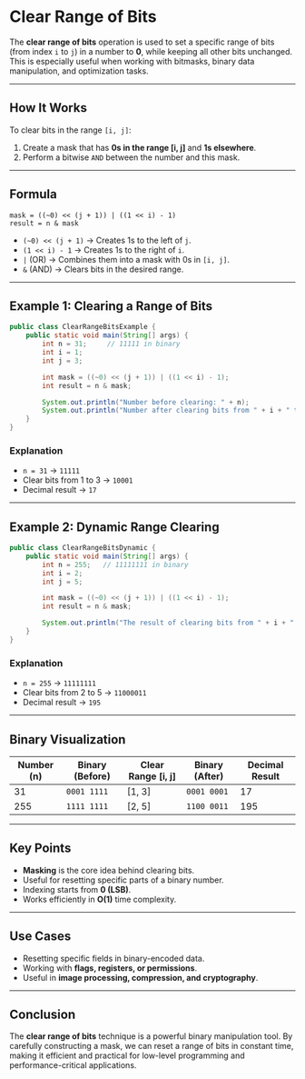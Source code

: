 # Clear Range of Bits

The **clear range of bits** operation is used to set a specific range of bits (from index `i` to `j`) in a number to **0**, while keeping all other bits unchanged. This is especially useful when working with bitmasks, binary data manipulation, and optimization tasks.

---

## How It Works

To clear bits in the range `[i, j]`:

1. Create a mask that has **0s in the range \[i, j]** and **1s elsewhere**.
2. Perform a bitwise `AND` between the number and this mask.

---

## Formula

```
mask = ((~0) << (j + 1)) | ((1 << i) - 1)
result = n & mask
```

* `(~0) << (j + 1)` → Creates 1s to the left of `j`.
* `(1 << i) - 1` → Creates 1s to the right of `i`.
* `|` (OR) → Combines them into a mask with 0s in `[i, j]`.
* `&` (AND) → Clears bits in the desired range.

---

## Example 1: Clearing a Range of Bits

```java
public class ClearRangeBitsExample {
    public static void main(String[] args) {
        int n = 31;     // 11111 in binary
        int i = 1;
        int j = 3;

        int mask = ((~0) << (j + 1)) | ((1 << i) - 1);
        int result = n & mask;

        System.out.println("Number before clearing: " + n);
        System.out.println("Number after clearing bits from " + i + " to " + j + ": " + result);
    }
}
```

### Explanation

* `n = 31` → `11111`
* Clear bits from 1 to 3 → `10001`
* Decimal result → `17`

---

## Example 2: Dynamic Range Clearing

```java
public class ClearRangeBitsDynamic {
    public static void main(String[] args) {
        int n = 255;   // 11111111 in binary
        int i = 2;
        int j = 5;

        int mask = ((~0) << (j + 1)) | ((1 << i) - 1);
        int result = n & mask;

        System.out.println("The result of clearing bits from " + i + " to " + j + " in " + n + " is: " + result);
    }
}
```

### Explanation

* `n = 255` → `11111111`
* Clear bits from 2 to 5 → `11000011`
* Decimal result → `195`

---

## Binary Visualization

| Number (n) | Binary (Before) | Clear Range \[i, j] | Binary (After) | Decimal Result |
| ---------- | --------------- | ------------------- | -------------- | -------------- |
| 31         | `0001 1111`     | \[1, 3]             | `0001 0001`    | 17             |
| 255        | `1111 1111`     | \[2, 5]             | `1100 0011`    | 195            |

---

## Key Points

* **Masking** is the core idea behind clearing bits.
* Useful for resetting specific parts of a binary number.
* Indexing starts from **0 (LSB)**.
* Works efficiently in **O(1)** time complexity.

---

## Use Cases

* Resetting specific fields in binary-encoded data.
* Working with **flags, registers, or permissions**.
* Useful in **image processing, compression, and cryptography**.

---

## Conclusion

The **clear range of bits** technique is a powerful binary manipulation tool. By carefully constructing a mask, we can reset a range of bits in constant time, making it efficient and practical for low-level programming and performance-critical applications.
